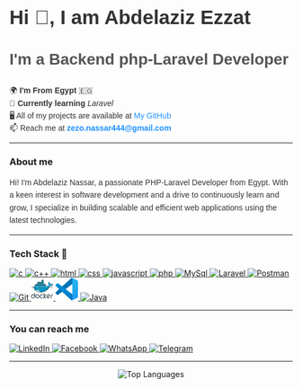 <!-- Add Google Fonts link in your Markdown -->
<link href="https://fonts.googleapis.com/css2?family=Barlow:wght@400;700&display=swap" rel="stylesheet">

<h1 style="font-family: 'Barlow', sans-serif; font-size: 2.5em; text-align: left; color: #333;">Hi 👋, I am Abdelaziz Ezzat</h1>
<h3 style="font-family: 'Barlow', sans-serif; font-size: 2em; text-align: left; color: #555;">I'm a Backend php-Laravel Developer</h3>

<p style="font-family: 'Barlow', sans-serif; text-align: left; line-height: 1.6; color: #333; font-size: 1em;">
  🌍 <strong>I'm From Egypt</strong> 🇪🇬 <br>
  🌱 <strong>Currently learning</strong> <em>Laravel</em> <br>
  🖥️ All of my projects are available at <a href="https://github.com/ABDELAZIZEZZT" style="color: #1e90ff; text-decoration: none;">My GitHub</a> <br>
  📫 Reach me at <a href="mailto:abdelaziznassar169@gmail.com" style="color: #1e90ff; text-decoration: none;"><strong>zezo.nassar444@gmail.com</strong></a>
</p>

---

### About me

<p style="font-family: 'Barlow', sans-serif; text-align: left; line-height: 1.6; color: #333; font-size: 1em;">
  Hi! I'm Abdelaziz Nassar, a passionate PHP-Laravel Developer from Egypt. With a keen interest in software development and a drive to continuously learn and grow, I specialize in building scalable and efficient web applications using the latest technologies.
</p>


---

### Tech Stack 🚀
<p style="text-align: left; font-size: 1em;">
   <a href="https://cplusplus.com/" target="_blank">
     <img src="https://cdn.worldvectorlogo.com/logos/c-1.svg" alt="c" width="40" height="40"/>
    </a>
    <a href="https://cplusplus.com/" target="_blank">
     <img src="https://cdn.worldvectorlogo.com/logos/c.svg" alt="c++" width="40" height="40"/>
    </a>
   <a href="https://www.w3schools.com/html/" target="_blank">
    <img src="https://cdn.worldvectorlogo.com/logos/html-1.svg" alt="html" width="40" height="40"/>
  </a>
   <a href="https://www.w3schools.com/css/" target="_blank">
    <img src="https://cdn.worldvectorlogo.com/logos/css-3.svg" alt="css" width="40" height="40"/>
  </a>
   <a href="https://www.w3schools.com/js/" target="_blank">
    <img src="https://cdn.worldvectorlogo.com/logos/javascript-1.svg" alt="javascript" width="40" height="40"/>
  </a>
   <a href="https://www.php.net/" target="_blank">
    <img src="https://www.php.net//images/logos/new-php-logo.svg" alt="php" width="40" height="40"/>
   <a href="https://www.mysql.com/" target="_blank">
    <img src="https://cdn.worldvectorlogo.com/logos/mysql-3.svg" alt="MySql" width="40" height="40"/>
  </a>
   <a href="https://laravel.com/" target="_blank">
    <img src="https://cdn.worldvectorlogo.com/logos/laravel-2.svg" alt="Laravel" width="40" height="40"/>
  </a>
  <a href="https://postman.com" target="_blank">
    <img src="https://www.vectorlogo.zone/logos/getpostman/getpostman-icon.svg" alt="Postman" width="40" height="40"/>
  </a>

  
  <a href="https://git-scm.com/" target="_blank">
    <img src="https://www.vectorlogo.zone/logos/git-scm/git-scm-icon.svg" alt="Git" width="40" height="40"/>
  </a>
  <a href="https://www.docker.com/" target="_blank">
    <img src="https://raw.githubusercontent.com/devicons/devicon/master/icons/docker/docker-original-wordmark.svg" alt="Docker" width="40" height="40"/>
  <a href="https://code.visualstudio.com/" target="_blank">
    <img src="https://raw.githubusercontent.com/devicons/devicon/master/icons/vscode/vscode-original.svg" alt="VS Code" width="40" height="40"/>
  </a>
   <a href="https://git-scm.com/" target="_blank">
    <img src="https://www.vectorlogo.zone/logos/git-scm/git-scm-icon.svg" alt="Java" width="40" height="40"/>
  </a>
  
</p>


---

### You can reach me
<p style="text-align: left; font-size: 1em;">
  <a href="https://www.linkedin.com/in/abdelaziz-nassar-a85031233/" target="blank">
    <img src="https://raw.githubusercontent.com/rahuldkjain/github-profile-readme-generator/master/src/images/icons/Social/linked-in-alt.svg" alt="LinkedIn" height="40" width="40" />
  </a>
  <a href="https://www.facebook.com/zezo.nassar.501" target="blank">
    <img src="https://raw.githubusercontent.com/rahuldkjain/github-profile-readme-generator/master/src/images/icons/Social/facebook.svg" alt="Facebook" height="40" width="40" />
  </a>
  <a href="https://wa.me/201098098494" target="blank">
    <img src="https://upload.wikimedia.org/wikipedia/commons/6/6b/WhatsApp.svg" alt="WhatsApp" width="40" height="40"/>
  </a>
  <a href="https://t.me/Abdelaziz_nassar" target="blank">
    <img src="https://upload.wikimedia.org/wikipedia/commons/8/82/Telegram_logo.svg" alt="Telegram" width="40" height="40"/>
  </a>
</p>

---

<p align="center">
  <img src="https://github-readme-stats.vercel.app/api/top-langs?username=ABDELAZIZEZZT&show_icons=true&locale=en&layout=compact" alt="Top Languages" />
</p>
